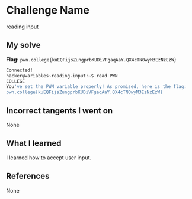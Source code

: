 # Challenge Name
reading input

## My solve
**Flag:** `pwn.college{kuEQFijsZungprbKUDiVFgaqAaY.QX4cTN0wyM3EzNzEzW}`

```bash
Connected!
hacker@variables~reading-input:~$ read PWN
COLLEGE
You've set the PWN variable properly! As promised, here is the flag:
pwn.college{kuEQFijsZungprbKUDiVFgaqAaY.QX4cTN0wyM3EzNzEzW}
```
## Incorrect tangents I went on
None

## What I learned
I learned how to accept user input.

## References 
None
